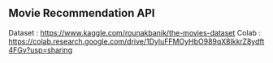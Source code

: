 ## Movie Recommendation API 

Dataset : https://www.kaggle.com/rounakbanik/the-movies-dataset
Colab : https://colab.research.google.com/drive/1DyluFFMOyHbO989qX8IkkrZ8ydft4FGv?usp=sharing



